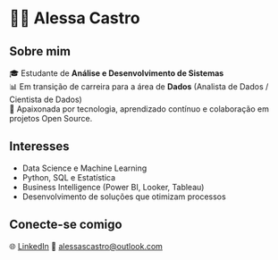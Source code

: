 # 👩‍💻 Alessa Castro

## Sobre mim
🎓 Estudante de **Análise e Desenvolvimento de Sistemas**  
📊 Em transição de carreira para a área de **Dados** (Analista de Dados / Cientista de Dados)  
🚀 Apaixonada por tecnologia, aprendizado contínuo e colaboração em projetos Open Source.  

## Interesses
- Data Science e Machine Learning  
- Python, SQL e Estatística  
- Business Intelligence (Power BI, Looker, Tableau)  
- Desenvolvimento de soluções que otimizam processos  

## Conecte-se comigo
🌐 [LinkedIn](https://www.linkedin.com/in/alessa-castro-668909234/)
📧 alessascastro@outlook.com 
